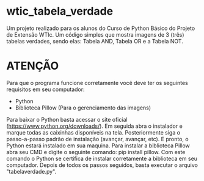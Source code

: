 # wtic_tabela_verdade
Um projeto realizado para os alunos do Curso de Python Básico do Projeto de Extensão WTIc. Um código simples que mostra imagens de 3 (três) tabelas verdades, sendo elas: Tabela AND, Tabela OR e a Tabela NOT.

# ATENÇÃO
Para que o programa funcione corretamente você deve ter os seguintes requisitos em seu computador:
- Python
- Biblioteca Pillow (Para o gerenciamento das imagens)

Para baixar o Python basta acessar o site oficial (https://www.python.org/downloads/). Em seguida abra o instalador e marque todas as caixinhas disponíveis na tela. Posteriormente siga o passo-a-passo padrão de instalação (avançar, avançar, etc). E pronto, o Python estará instalado em sua maquina.
Para instalar a biblioteca Pillow abra seu CMD e digite o seguinte comando: pip install pillow. Com este comando o Python se certifica de instalar corretamente a biblioteca em seu computador.
Depois de todos os passos seguidos, basta executar o arquivo "tabelaverdade.py".
